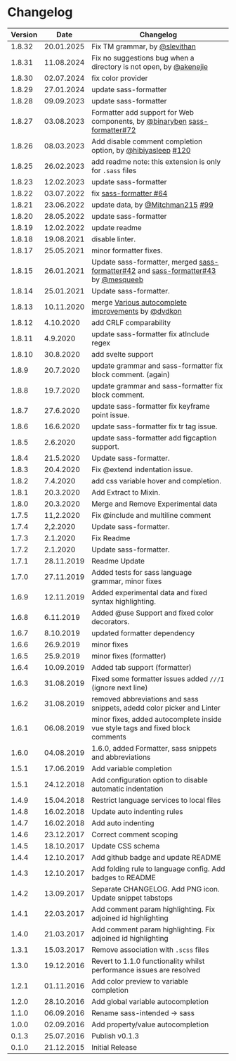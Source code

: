 # Changelog

| Version | Date       | Changelog                                                                                                                                                                                                                                 |
| ------- | ---------- | ----------------------------------------------------------------------------------------------------------------------------------------------------------------------------------------------------------------------------------------- |
| 1.8.32  | 20.01.2025 | Fix TM grammar, by [@slevithan](https://github.com/slevithan)                                                                                                                                                                             |
| 1.8.31  | 11.08.2024 | Fix no suggestions bug when a directory is not open, by [@akenejie](https://github.com/akenejie)                                                                                                                                          |
| 1.8.30  | 02.07.2024 | fix color provider                                                                                                                                                                                                                        |
| 1.8.29  | 27.01.2024 | update sass-formatter                                                                                                                                                                                                                     |
| 1.8.28  | 09.09.2023 | update sass-formatter                                                                                                                                                                                                                     |
| 1.8.27  | 03.08.2023 | Formatter add support for Web components, by [@binaryben](https://github.com/binaryben) [sass-formatter#72](https://github.com/TheRealSyler/sass-formatter/pull/72)                                                                       |
| 1.8.26  | 08.03.2023 | Add disable comment completion option, by [@hibiyasleep](https://github.com/hibiyasleep) [#120](https://github.com/TheRealSyler/vscode-sass-indented/pull/120)                                                                            |
| 1.8.25  | 26.02.2023 | add readme note: this extension is only for `.sass` files                                                                                                                                                                                 |
| 1.8.23  | 12.02.2023 | update sass-formatter                                                                                                                                                                                                                     |
| 1.8.22  | 03.07.2022 | fix [sass-formatter #64](https://github.com/TheRealSyler/sass-formatter/issues/64)                                                                                                                                                        |
| 1.8.21  | 23.06.2022 | update data, by [@Mitchman215](https://github.com/Mitchman215) [#99](https://github.com/TheRealSyler/vscode-sass-indented/pull/99)                                                                                                        |
| 1.8.20  | 28.05.2022 | update sass-formatter                                                                                                                                                                                                                     |
| 1.8.19  | 12.02.2022 | update readme                                                                                                                                                                                                                             |
| 1.8.18  | 19.08.2021 | disable linter.                                                                                                                                                                                                                           |
| 1.8.17  | 25.05.2021 | minor formatter fixes.                                                                                                                                                                                                                    |
| 1.8.15  | 26.01.2021 | Update sass-formatter, merged [sass-formatter#42](https://github.com/TheRealSyler/sass-formatter/issues/42) and [sass-formatter#43](https://github.com/TheRealSyler/sass-formatter/issues/43) by [@mesqueeb](https://github.com/mesqueeb) |
| 1.8.14  | 25.01.2021 | Update sass-formatter.                                                                                                                                                                                                                    |
| 1.8.13  | 10.11.2020 | merge [Various autocomplete improvements](https://github.com/TheRealSyler/vscode-sass-indented/pull/63) by [@dvdkon](https://github.com/dvdkon)                                                                                           |
| 1.8.12  | 4.10.2020  | add CRLF comparability                                                                                                                                                                                                                    |
| 1.8.11  | 4.9.2020   | update sass-formatter fix atInclude regex                                                                                                                                                                                                 |
| 1.8.10  | 30.8.2020  | add svelte support                                                                                                                                                                                                                        |
| 1.8.9   | 20.7.2020  | update grammar and sass-formatter fix block comment. (again)                                                                                                                                                                              |
| 1.8.8   | 19.7.2020  | update grammar and sass-formatter fix block comment.                                                                                                                                                                                      |
| 1.8.7   | 27.6.2020  | update sass-formatter fix keyframe point issue.                                                                                                                                                                                           |
| 1.8.6   | 16.6.2020  | update sass-formatter fix tr tag issue.                                                                                                                                                                                                   |
| 1.8.5   | 2.6.2020   | update sass-formatter add figcaption support.                                                                                                                                                                                             |
| 1.8.4   | 21.5.2020  | Update sass-formatter.                                                                                                                                                                                                                    |
| 1.8.3   | 20.4.2020  | Fix @extend indentation issue.                                                                                                                                                                                                            |
| 1.8.2   | 7.4.2020   | add css variable hover and completion.                                                                                                                                                                                                    |
| 1.8.1   | 20.3.2020  | Add Extract to Mixin.                                                                                                                                                                                                                     |
| 1.8.0   | 20.3.2020  | Merge and Remove Experimental data                                                                                                                                                                                                        |
| 1.7.5   | 11,2.2020  | Fix @include and multiline comment                                                                                                                                                                                                        |
| 1.7.4   | 2,2.2020   | Update sass-formatter.                                                                                                                                                                                                                    |
| 1.7.3   | 2.1.2020   | Fix Readme                                                                                                                                                                                                                                |
| 1.7.2   | 2.1.2020   | Update sass-formatter.                                                                                                                                                                                                                    |
| 1.7.1   | 28.11.2019 | Readme Update                                                                                                                                                                                                                             |
| 1.7.0   | 27.11.2019 | Added tests for sass language grammar, minor fixes                                                                                                                                                                                        |
| 1.6.9   | 12.11.2019 | Added experimental data and fixed syntax highlighting.                                                                                                                                                                                    |
| 1.6.8   | 6.11.2019  | Added @use Support and fixed color decorators.                                                                                                                                                                                            |
| 1.6.7   | 8.10.2019  | updated formatter dependency                                                                                                                                                                                                              |
| 1.6.6   | 26.9.2019  | minor fixes                                                                                                                                                                                                                               |
| 1.6.5   | 25.9.2019  | minor fixes (formatter)                                                                                                                                                                                                                   |
| 1.6.4   | 10.09.2019 | Added tab support (formatter)                                                                                                                                                                                                             |
| 1.6.3   | 31.08.2019 | Fixed some formatter issues added `///I` (ignore next line)                                                                                                                                                                               |
| 1.6.2   | 31.08.2019 | removed abbreviations and sass snippets, adedd color picker and Linter                                                                                                                                                                    |
| 1.6.1   | 06.08.2019 | minor fixes, added autocomplete inside vue style tags and fixed block comments                                                                                                                                                            |
| 1.6.0   | 04.08.2019 | 1.6.0, added Formatter, sass snippets and abbreviations                                                                                                                                                                                   |
| 1.5.1   | 17.06.2019 | Add variable completion                                                                                                                                                                                                                   |
| 1.5.1   | 24.12.2018 | Add configuration option to disable automatic indentation                                                                                                                                                                                 |
| 1.4.9   | 15.04.2018 | Restrict language services to local files                                                                                                                                                                                                 |
| 1.4.8   | 16.02.2018 | Update auto indenting rules                                                                                                                                                                                                               |
| 1.4.7   | 16.02.2018 | Add auto indenting                                                                                                                                                                                                                        |
| 1.4.6   | 23.12.2017 | Correct comment scoping                                                                                                                                                                                                                   |
| 1.4.5   | 18.10.2017 | Update CSS schema                                                                                                                                                                                                                         |
| 1.4.4   | 12.10.2017 | Add github badge and update README                                                                                                                                                                                                        |
| 1.4.3   | 12.10.2017 | Add folding rule to language config. Add badges to README                                                                                                                                                                                 |
| 1.4.2   | 13.09.2017 | Separate CHANGELOG. Add PNG icon. Update snippet tabstops                                                                                                                                                                                 |
| 1.4.1   | 22.03.2017 | Add comment param highlighting. Fix adjoined id highlighting                                                                                                                                                                              |
| 1.4.0   | 21.03.2017 | Add comment param highlighting. Fix adjoined id highlighting                                                                                                                                                                              |
| 1.3.1   | 15.03.2017 | Remove association with `.scss` files                                                                                                                                                                                                     |
| 1.3.0   | 19.12.2016 | Revert to 1.1.0 functionality whilst performance issues are resolved                                                                                                                                                                      |
| 1.2.1   | 01.11.2016 | Add color preview to variable completion                                                                                                                                                                                                  |
| 1.2.0   | 28.10.2016 | Add global variable autocompletion                                                                                                                                                                                                        |
| 1.1.0   | 06.09.2016 | Rename sass-intended -> sass                                                                                                                                                                                                              |
| 1.0.0   | 02.09.2016 | Add property/value autocompletion                                                                                                                                                                                                         |
| 0.1.3   | 25.07.2016 | Publish v0.1.3                                                                                                                                                                                                                            |
| 0.1.0   | 21.12.2015 | Initial Release                                                                                                                                                                                                                           |
